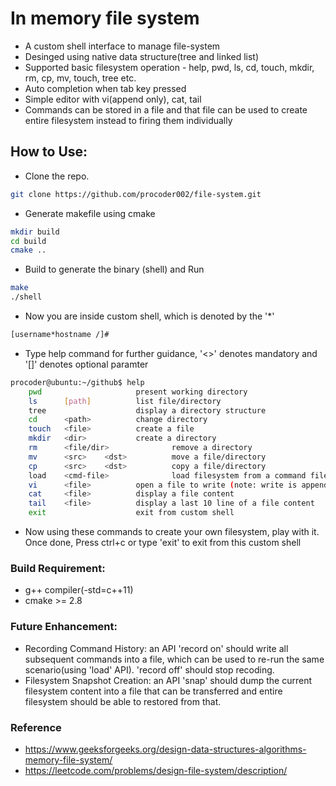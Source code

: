 # In memory file system

* A custom shell interface to manage file-system
* Desinged using native data structure(tree and linked list)
* Supported basic filesystem operation - help, pwd, ls, cd, touch, mkdir, rm, cp, mv, touch, tree etc.
* Auto completion when tab key pressed
* Simple editor with vi(append only), cat, tail
* Commands can be stored in a file and that file can be used to create entire filesystem instead to firing them individually


## How to Use:

*  Clone the repo.
```sh
git clone https://github.com/procoder002/file-system.git
```
* Generate makefile using cmake
```sh
mkdir build
cd build
cmake ..
```
* Build to generate the binary (shell) and Run
```sh
make
./shell
```
* Now you are inside custom shell, which is denoted by the '*'
```sh
[username*hostname /]#
```
* Type help command for further guidance, '<>' denotes mandatory and '[]' denotes optional paramter
```sh
procoder@ubuntu:~/github$ help
    pwd                     present working directory
    ls      [path]          list file/directory
    tree                    display a directory structure
    cd      <path>          change directory
    touch   <file>          create a file
    mkdir   <dir>           create a directory
    rm      <file/dir>              remove a directory
    mv      <src>    <dst>          move a file/directory
    cp      <src>    <dst>          copy a file/directory
    load    <cmd-file>              load filesystem from a command file input
    vi      <file>          open a file to write (note: write is append only)
    cat     <file>          display a file content
    tail    <file>          display a last 10 line of a file content
    exit                    exit from custom shell

```
  
* Now using these commands to create your own filesystem, play with it. Once done, Press ctrl+c or type 'exit' to exit from this custom shell

### Build Requirement:
* g++ compiler(-std=c++11)
* cmake >= 2.8


### Future Enhancement:
* Recording Command History: an API 'record on' should write all subsequent commands into a file, which can be used to re-run the same scenario(using 'load' API). 'record off' should stop recoding.
* Filesystem Snapshot Creation: an API 'snap' should dump the current filesystem content into a file that can be transferred and entire filesystem should be able to restored from that.

### Reference

* https://www.geeksforgeeks.org/design-data-structures-algorithms-memory-file-system/
* https://leetcode.com/problems/design-file-system/description/
